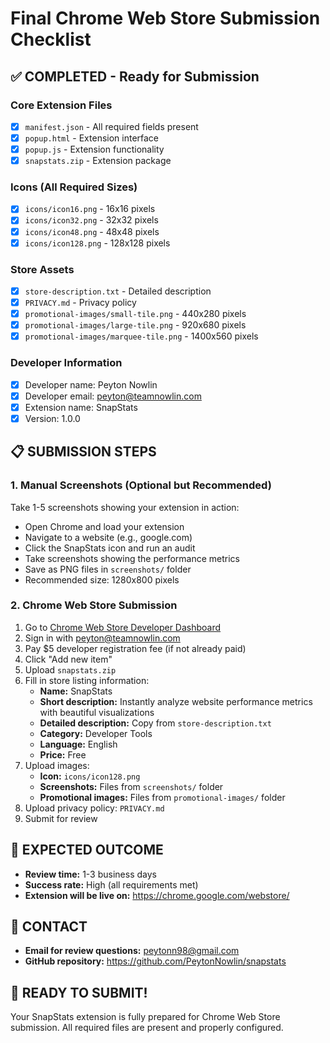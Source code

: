 # Final Chrome Web Store Submission Checklist

## ✅ COMPLETED - Ready for Submission

### Core Extension Files
- [x] `manifest.json` - All required fields present
- [x] `popup.html` - Extension interface
- [x] `popup.js` - Extension functionality
- [x] `snapstats.zip` - Extension package

### Icons (All Required Sizes)
- [x] `icons/icon16.png` - 16x16 pixels
- [x] `icons/icon32.png` - 32x32 pixels  
- [x] `icons/icon48.png` - 48x48 pixels
- [x] `icons/icon128.png` - 128x128 pixels

### Store Assets
- [x] `store-description.txt` - Detailed description
- [x] `PRIVACY.md` - Privacy policy
- [x] `promotional-images/small-tile.png` - 440x280 pixels
- [x] `promotional-images/large-tile.png` - 920x680 pixels
- [x] `promotional-images/marquee-tile.png` - 1400x560 pixels

### Developer Information
- [x] Developer name: Peyton Nowlin
- [x] Developer email: peyton@teamnowlin.com
- [x] Extension name: SnapStats
- [x] Version: 1.0.0

## 📋 SUBMISSION STEPS

### 1. Manual Screenshots (Optional but Recommended)
Take 1-5 screenshots showing your extension in action:
- Open Chrome and load your extension
- Navigate to a website (e.g., google.com)
- Click the SnapStats icon and run an audit
- Take screenshots showing the performance metrics
- Save as PNG files in `screenshots/` folder
- Recommended size: 1280x800 pixels

### 2. Chrome Web Store Submission
1. Go to [Chrome Web Store Developer Dashboard](https://chrome.google.com/webstore/devconsole/)
2. Sign in with peyton@teamnowlin.com
3. Pay $5 developer registration fee (if not already paid)
4. Click "Add new item"
5. Upload `snapstats.zip`
6. Fill in store listing information:
   - **Name:** SnapStats
   - **Short description:** Instantly analyze website performance metrics with beautiful visualizations
   - **Detailed description:** Copy from `store-description.txt`
   - **Category:** Developer Tools
   - **Language:** English
   - **Price:** Free
7. Upload images:
   - **Icon:** `icons/icon128.png`
   - **Screenshots:** Files from `screenshots/` folder
   - **Promotional images:** Files from `promotional-images/` folder
8. Upload privacy policy: `PRIVACY.md`
9. Submit for review

## 🎯 EXPECTED OUTCOME
- **Review time:** 1-3 business days
- **Success rate:** High (all requirements met)
- **Extension will be live on:** https://chrome.google.com/webstore/

## 📧 CONTACT
- **Email for review questions:** peytonn98@gmail.com
- **GitHub repository:** https://github.com/PeytonNowlin/snapstats

## 🚀 READY TO SUBMIT!
Your SnapStats extension is fully prepared for Chrome Web Store submission. All required files are present and properly configured. 
